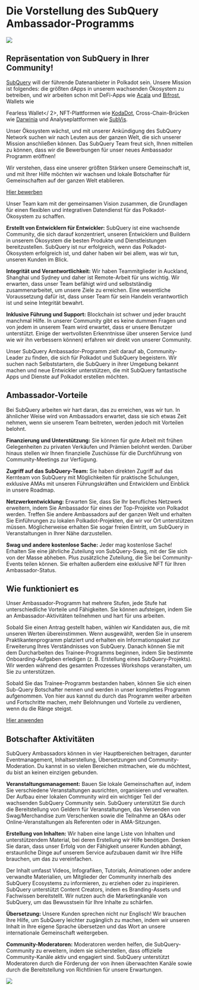 # Die Vorstellung des SubQuery Ambassador-Programms

![](https://miro.medium.com/max/1400/1*EC5wwTuoB6UK_EESGd8X8w.png)

## Repräsentation von SubQuery in Ihrer Community!

[SubQuery](https://subquery.network/) will der führende Datenanbieter in Polkadot sein. Unsere Mission ist folgendes: die größten dApps in unserem wachsenden Ökosystem zu betreiben, und wir arbeiten schon mit DeFi-Apps wie [Acala](https://acala.network/) und [Bifrost](https://bifrost.finance/), Wallets wie

Fearless Wallet</ 2>, NFT-Plattformen wie [KodaDot](https://kodadot.xyz/), Cross-Chain-Brücken wie [Darwinia](https://explorer.subquery.network/subquery/darwinia-network/darwinia) und Analyseplattformen wie [SubVis](https://subvis.io/).</p> 

Unser Ökosystem wächst, und mit unserer Ankündigung des SubQuery Network suchen wir nach Leuten aus der ganzen Welt, die sich unserer Mission anschließen können. Das SubQuery Team freut sich, Ihnen mitteilen zu können, dass wir die Bewerbungen für unser neues Ambassador Programm eröffnen!

Wir verstehen, dass eine unserer größten Stärken unsere Gemeinschaft ist, und mit Ihrer Hilfe möchten wir wachsen und lokale Botschafter für Gemeinschaften auf der ganzen Welt etablieren.

[Hier bewerben](https://forms.gle/GXBbJ6LDpNfM2v1X6)

Unser Team kam mit der gemeinsamen Vision zusammen, die Grundlagen für einen flexiblen und integrativen Datendienst für das Polkadot-Ökosystem zu schaffen.

**Erstellt von Entwicklern für Entwickler:** SubQuery ist eine wachsende Community, die sich darauf konzentriert, unseren Entwicklern und Buildern in unserem Ökosystem die besten Produkte und Dienstleistungen bereitzustellen. SubQuery ist nur erfolgreich, wenn das Polkadot-Ökosystem erfolgreich ist, und daher haben wir bei allem, was wir tun, unseren Kunden im Blick.

**Integrität und Verantwortlichkeit:** Wir haben Teammitglieder in Auckland, Shanghai und Sydney und daher ist Remote-Arbeit für uns wichtig. Wir erwarten, dass unser Team befähigt wird und selbstständig zusammenarbeitet, um unsere Ziele zu erreichen. Eine wesentliche Voraussetzung dafür ist, dass unser Team für sein Handeln verantwortlich ist und seine Integrität bewahrt.

**Inklusive Führung und Support:** Blockchain ist schwer und jeder braucht manchmal Hilfe. In unserer Community gibt es keine dummen Fragen und von jedem in unserem Team wird erwartet, dass er unsere Benutzer unterstützt. Einige der wertvollsten Erkenntnisse über unseren Service (und wie wir ihn verbessern können) erfahren wir direkt von unserer Community.

Unser SubQuery Ambassador-Programm zielt darauf ab, Community-Leader zu finden, die sich für Polkadot und SubQuery begeistern. Wir suchen nach Selbststartern, die SubQuery in ihrer Umgebung bekannt machen und neue Entwickler unterstützen, die mit SubQuery fantastische Apps und Dienste auf Polkadot erstellen möchten.



## Ambassador-Vorteile

Bei SubQuery arbeiten wir hart daran, das zu erreichen, was wir tun. In ähnlicher Weise wird von Ambassadors erwartet, dass sie sich etwas Zeit nehmen, wenn sie unserem Team beitreten, werden jedoch mit Vorteilen belohnt.

**Finanzierung und Unterstützung:** Sie können für gute Arbeit mit frühen Gelegenheiten zu privaten Verkäufen und Prämien belohnt werden. Darüber hinaus stellen wir Ihnen finanzielle Zuschüsse für die Durchführung von Community-Meetings zur Verfügung.

**Zugriff auf das SubQuery-Team:** Sie haben direkten Zugriff auf das Kernteam von SubQuery mit Möglichkeiten für praktische Schulungen, exklusive AMAs mit unseren Führungskräften und Entwicklern und Einblick in unsere Roadmap.

**Netzwerkentwicklung:** Erwarten Sie, dass Sie Ihr berufliches Netzwerk erweitern, indem Sie Ambassador für eines der Top-Projekte von Polkadot werden. Treffen Sie andere Ambassadors auf der ganzen Welt und erhalten Sie Einführungen zu lokalen Polkadot-Projekten, die wir vor Ort unterstützen müssen. Möglicherweise erhalten Sie sogar freien Eintritt, um SubQuery in Veranstaltungen in Ihrer Nähe darzustellen.

**Swag und andere kostenlose Sache:** Jeder mag kostenlose Sache! Erhalten Sie eine jährliche Zuteilung von SubQuery-Swag, mit der Sie sich von der Masse abheben. Plus zusätzliche Zuteilung, die Sie bei Community-Events teilen können. Sie erhalten außerdem eine exklusive NFT für Ihren Ambassador-Status.



## Wie funktioniert es

Unser Ambassador-Programm hat mehrere Stufen, jede Stufe hat unterschiedliche Vorteile und Fähigkeiten. Sie können aufsteigen, indem Sie an Ambassador-Aktivitäten teilnehmen und hart für uns arbeiten.

Sobald Sie einen Antrag gestellt haben, wählen wir Kandidaten aus, die mit unseren Werten übereinstimmen. Wenn ausgewählt, werden Sie in unserem Praktikantenprogramm platziert und erhalten ein Informationspaket zur Erweiterung Ihres Verständnisses von SubQuery. Danach können Sie mit dem Durcharbeiten des Trainee-Programms beginnen, indem Sie bestimmte Onboarding-Aufgaben erledigen (z. B. Erstellung eines SubQuery-Projekts). Wir werden während des gesamten Prozesses Workshops veranstalten, um Sie zu unterstützen.

Sobald Sie das Trainee-Programm bestanden haben, können Sie sich einen Sub-Query Botschafter nennen und werden in unser komplettes Programm aufgenommen. Von hier aus kannst du durch das Programm weiter arbeiten und Fortschritte machen, mehr Belohnungen und Vorteile zu verdienen, wenn du die Ränge steigst.

[Hier anwenden](https://forms.gle/GXBbJ6LDpNfM2v1X6)



## Botschafter Aktivitäten

SubQuery Ambassadors können in vier Hauptbereichen beitragen, darunter Eventmanagement, Inhaltserstellung, Übersetzungen und Community-Moderation. Du kannst in so vielen Bereichen mitmachen, wie du möchtest, du bist an keinen einzigen gebunden.

**Veranstaltungsmanagement:** Bauen Sie lokale Gemeinschaften auf, indem Sie verschiedene Veranstaltungen ausrichten, organisieren und verwalten. Der Aufbau einer lokalen Community wird ein wichtiger Teil der wachsenden SubQuery Community sein. SubQuery unterstützt Sie durch die Bereitstellung von Geldern für Veranstaltungen, das Versenden von Swag/Merchandise zum Verschenken sowie die Teilnahme an Q&As oder Online-Veranstaltungen als Referenten oder in AMA-Sitzungen.

**Erstellung von Inhalten:** Wir haben eine lange Liste von Inhalten und unterstützendem Material, bei deren Erstellung wir Hilfe benötigen. Denken Sie daran, dass unser Erfolg von der Fähigkeit unserer Kunden abhängt, erstaunliche Dinge auf unserem Service aufzubauen damit wir Ihre Hilfe brauchen, um das zu vereinfachen.

Der Inhalt umfasst Videos, Infografiken, Tutorials, Animationen oder andere verwandte Materialien, um Mitglieder der Community innerhalb des SubQuery Ecosystems zu informieren, zu erziehen oder zu inspirieren. SubQuery unterstützt Content Creators, indem es Branding-Assets und Fachwissen bereitstellt. Wir nutzen auch die Marketingkanäle von SubQuery, um das Bewusstsein für Ihre Inhalte zu schärfen.

**Übersetzung:** Unsere Kunden sprechen nicht nur Englisch! Wir brauchen Ihre Hilfe, um SubQuery leichter zugänglich zu machen, indem wir unseren Inhalt in Ihre eigene Sprache übersetzen und das Wort an unsere internationale Gemeinschaft weitergeben.

**Community-Moderatoren:** Moderatoren werden helfen, die SubQuery-Community zu erweitern, indem sie sicherstellen, dass offizielle Community-Kanäle aktiv und engagiert sind. SubQuery unterstützt Moderatoren durch die Förderung der von ihnen überwachten Kanäle sowie durch die Bereitstellung von Richtlinien für unsere Erwartungen.

![](https://miro.medium.com/max/1400/1*xj6_UL1ZWYzlLmlVk25JzQ.png)